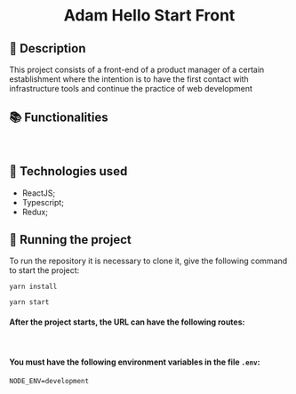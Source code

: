 <h1 align="center">Adam Hello Start Front</h1>

## :pencil: Description

This project consists of a front-end of a product manager of a certain establishment where the intention is to have the first contact with infrastructure tools and continue the practice of web development
<br/>

## :books: Functionalities

<br/>

## :wrench: Technologies used

- ReactJS;
- Typescript;
- Redux;
  <br/>

## :rocket: Running the project

To run the repository it is necessary to clone it, give the following command to start the project:

```
yarn install
```

```
yarn start
```

#### After the project starts, the URL can have the following routes:

<br />

#### You must have the following environment variables in the file `.env`:

```
NODE_ENV=development

```
